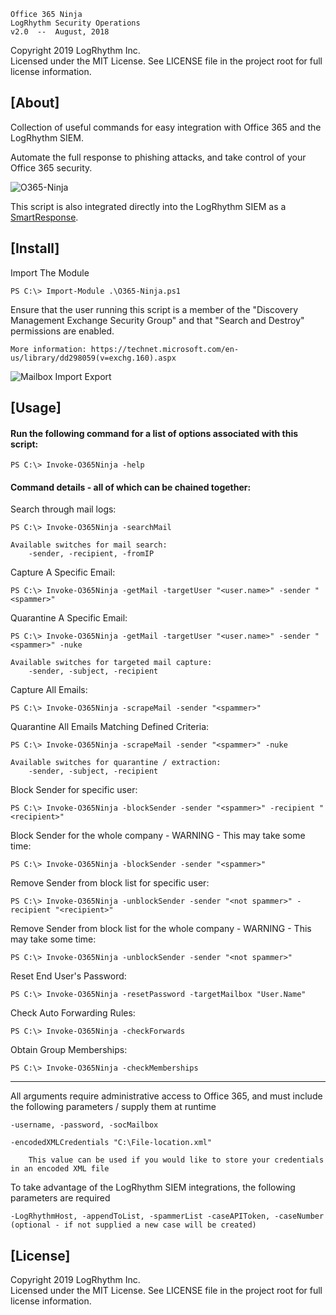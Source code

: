 
    Office 365 Ninja
    LogRhythm Security Operations
    v2.0  --  August, 2018

Copyright 2019 LogRhythm Inc.   
Licensed under the MIT License. See LICENSE file in the project root for full license information.


## [About]
    
Collection of useful commands for easy integration with Office 365 and the LogRhythm SIEM.

Automate the full response to phishing attacks, and take control of your Office 365 security.

![O365-Ninja](/images/O365-Ninja.png)

This script is also integrated directly into the LogRhythm SIEM as a [SmartResponse](/SmartResponse).


## [Install]

Import The Module
	
	PS C:\> Import-Module .\O365-Ninja.ps1

Ensure that the user running this script is a member of the "Discovery Management Exchange Security Group" and that "Search and Destroy" permissions are enabled.
    
    More information: https://technet.microsoft.com/en-us/library/dd298059(v=exchg.160).aspx

![Mailbox Import Export](/images/Mailbox-Import-Export.png)


## [Usage]

#### Run the following command for a list of options associated with this script:

    PS C:\> Invoke-O365Ninja -help

#### Command details - all of which can be chained together:

Search through mail logs:

    PS C:\> Invoke-O365Ninja -searchMail

    Available switches for mail search:
        -sender, -recipient, -fromIP

Capture A Specific Email:

	PS C:\> Invoke-O365Ninja -getMail -targetUser "<user.name>" -sender "<spammer>"

Quarantine A Specific Email:

	PS C:\> Invoke-O365Ninja -getMail -targetUser "<user.name>" -sender "<spammer>" -nuke

    Available switches for targeted mail capture:
        -sender, -subject, -recipient

Capture All Emails:

	PS C:\> Invoke-O365Ninja -scrapeMail -sender "<spammer>"

Quarantine All Emails Matching Defined Criteria:

	PS C:\> Invoke-O365Ninja -scrapeMail -sender "<spammer>" -nuke

    Available switches for quarantine / extraction:
        -sender, -subject, -recipient

Block Sender for specific user:

	PS C:\> Invoke-O365Ninja -blockSender -sender "<spammer>" -recipient "<recipient>"

Block Sender for the whole company - WARNING - This may take some time:

	PS C:\> Invoke-O365Ninja -blockSender -sender "<spammer>"

Remove Sender from block list for specific user:

	PS C:\> Invoke-O365Ninja -unblockSender -sender "<not spammer>" -recipient "<recipient>"

Remove Sender from block list for the whole company - WARNING - This may take some time:

	PS C:\> Invoke-O365Ninja -unblockSender -sender "<not spammer>"

Reset End User's Password:

	PS C:\> Invoke-O365Ninja -resetPassword -targetMailbox "User.Name"

Check Auto Forwarding Rules:

	PS C:\> Invoke-O365Ninja -checkForwards

Obtain Group Memberships:

    PS C:\> Invoke-O365Ninja -checkMemberships

************************************************************

All arguments require administrative access to Office 365, and must include the following parameters / supply them at runtime
 
    -username, -password, -socMailbox

    -encodedXMLCredentials "C:\File-location.xml"

        This value can be used if you would like to store your credentials in an encoded XML file

To take advantage of the LogRhythm SIEM integrations, the following parameters are required
 
    -LogRhythmHost, -appendToList, -spammerList -caseAPIToken, -caseNumber (optional - if not supplied a new case will be created)


## [License]

Copyright 2019 LogRhythm Inc.   
Licensed under the MIT License. See LICENSE file in the project root for full license information.
